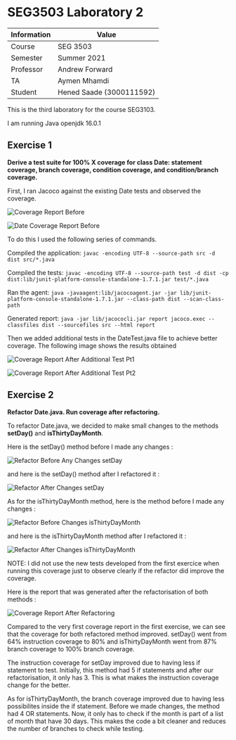 # SEG3503 Laboratory 2

| Information | Value |
| --- | --- |
| Course | SEG 3503 |
| Semester | Summer 2021 |
| Professor | Andrew Forward |
| TA | Aymen Mhamdi |
| Student | Hened Saade (3000111592) |

This is the third laboratory for the course SEG3103.

I am running Java openjdk 16.0.1

## Exercise 1

**Derive a test suite for 100% X coverage for class Date: statement coverage, branch coverage, condition coverage, and condition/branch coverage.**

First, I ran Jacoco against the existing Date tests and observed the coverage.

![Coverage Report Before](https://user-images.githubusercontent.com/55165910/120568633-41dd9d00-c3e2-11eb-8ea3-582da9a0a64a.png)

![Date Coverage Report Before](https://user-images.githubusercontent.com/55165910/120568674-4efa8c00-c3e2-11eb-86e3-9d54a7108a28.png)

To do this I used the following series of commands.  

Compiled the application: `javac -encoding UTF-8 --source-path src -d dist src/*.java`  

Compiled the tests: `javac -encoding UTF-8 --source-path test -d dist -cp dist:lib/junit-platform-console-standalone-1.7.1.jar test/*.java`  

Ran the agent: `java -javaagent:lib/jacocoagent.jar -jar lib/junit-platform-console-standalone-1.7.1.jar --class-path dist --scan-class-path`  

Generated report: `java -jar lib/jacococli.jar report jacoco.exec --classfiles dist --sourcefiles src --html report`  

Then we added additional tests in the DateTest.java file to achieve better coverage. The following image shows the results obtained

![Coverage Report After Additional Test Pt1](https://user-images.githubusercontent.com/55165910/120568766-8c5f1980-c3e2-11eb-9275-69498d0d7826.png)

![Coverage Report After Additional Test Pt2](https://user-images.githubusercontent.com/55165910/120568770-8f5a0a00-c3e2-11eb-95ce-f6a9da4a8166.png)

## Exercise 2

**Refactor Date.java. Run coverage after refactoring.**

To refactor Date.java, we decided to make small changes to the methods **setDay()** and **isThirtyDayMonth**. 

Here is the setDay() method before I made any changes : 

![Refactor Before Any Changes setDay](https://user-images.githubusercontent.com/55165910/120568796-a0a31680-c3e2-11eb-936d-d74ce411422b.png)

and here is the setDay() method after I refactored it : 

![Refactor After Changes setDay](https://user-images.githubusercontent.com/55165910/120568802-aac51500-c3e2-11eb-9ff4-041c9e514b4a.png)

As for the isThirtyDayMonth method, here is the method before I made any changes : 

![Refactor Before Changes isThirtyDayMonth](https://user-images.githubusercontent.com/55165910/120568813-b0225f80-c3e2-11eb-8cab-ef1d1a2aeaf7.png)

and here is the isThirtyDayMonth method after I refactored it :

![Refactor After Changes isThirtyDayMonth](https://user-images.githubusercontent.com/55165910/120568823-b6184080-c3e2-11eb-82a5-09d5d95b4f46.png)

NOTE: I did not use the new tests developed from the first exercice when running this coverage just to observe clearly if the refactor did improve the coverage.

Here is the report that was generated after the refactorisation of both methods : 

![Coverage Report After Refactoring](https://user-images.githubusercontent.com/55165910/120568840-bd3f4e80-c3e2-11eb-9cb2-520dd7d2a287.png)

Compared to the very first coverage report in the first exercise, we can see that the coverage for both refactored method improved. setDay() went from 64% instruction coverage to 80% and isThirtyDayMonth went from 87% branch coverage to 100% branch coverage. 

The instruction coverage for setDay improved due to having less if statement to test. Initially, this method had 5 if statements and after our refactorisation, it only has 3. This is what makes the instruction coverage change for the better.

As for isThirtyDayMonth, the branch coverage improved due to having less possibilites inside the if statement. Before we made changes, the method had 4 OR statements. Now, it only has to check if the month is part of a list of month that have 30 days. This makes the code a bit cleaner and reduces the number of branches to check while testing.


